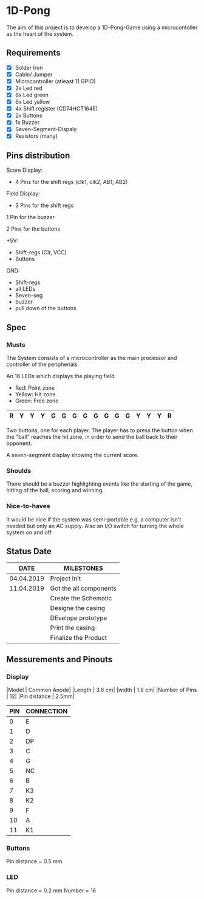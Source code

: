 # 1D-Pong
The aim of this project is to develop a 1D-Pong-Game using a microcontoller as the heart of the system.

## Requirements ##
- [x] Solder Iron
- [x] Cable/ Jumper
- [x] Microcontroller (atleast 11 GPIO)
- [x] 2x Led red
- [x] 8x Led green
- [x] 6x Led yellow
- [x] 4x Shift register (CD74HCT164E)
- [x] 2x Buttons
- [x] 1x Buzzer
- [x] Seven-Segment-Dispaly
- [x] Resistors (many)

## Pins distribution ##
Score Display:
  - 4 Pins for the shift regs (clk1, clk2, AB1, AB2)
  
Field Display:
  - 3 Pins for the shift regs

1 Pin for the buzzer

2 Pins for the buttons

+5V:
  - Shift-regs (Clr, VCC)
  - Buttons

GND:
  - Shift-regs
  - all LEDs
  - Seven-seg
  - buzzer
  - pull down of the buttons
  
## Spec ##
### Musts ###
The System consists of a microcontroller as the main processor and controller of the peripherials.

An 16 LEDs which displays the playing field.
  - Red:     Point zone
  - Yellow:  Hit zone
  - Green:   Free zone
  
  | R | Y | Y | Y | G | G | G | G | G | G | G | G | Y | Y | Y | R |
  | - | - | - | - | - | - | - | - | - | - | - | - | - | - | - | - |
  
Two buttons, one for each player. The player has to press the button when the "ball" reaches the hit zone, in order to send the ball back to their opponent.

A seven-segment display showing the current score.

### Shoulds ###
There should be a buzzer highlighting events like the starting of the game, hitting of the ball, scoring and winning.


### Nice-to-haves ###
It would be nice if the system was semi-portable e.g. a computer isn't needed but only an AC supply.
Also an I/O switch for turning the whole system on and off.
 
## Status Date ##

| DATE      | MILESTONES|
| --------- | --------- |
| 04.04.2019| Project Init|
| 11.04.2019| Got the all components|
|| Create the Schematic|
||Designe the casing|
|| DEvelope prototype|
|| Print the casing|
||Finalize the Product|

## Messurements and Pinouts ##

### Display ###

|Model | Common Anode|
|Length | 3.6 cm|
|width | 1.8 cm|
|Number of Pins | 12|
|Pin distance | 2.5mm| 

| PIN   | CONNECTION|
| --------- | --------- |
| 0 | E |
| 1 | D |
| 2 | DP |
| 3 | C |
| 4 | G |
| 5 | NC |
| 6 | B |
| 7 | K3 |
| 8 | K2 |
| 9 | F |
| 10 | A |
| 11 | K1 | 

### Buttons ###
Pin distance  = 0.5 mm

### LED ###
Pin distance  = 0.2 mm
Number = 16
